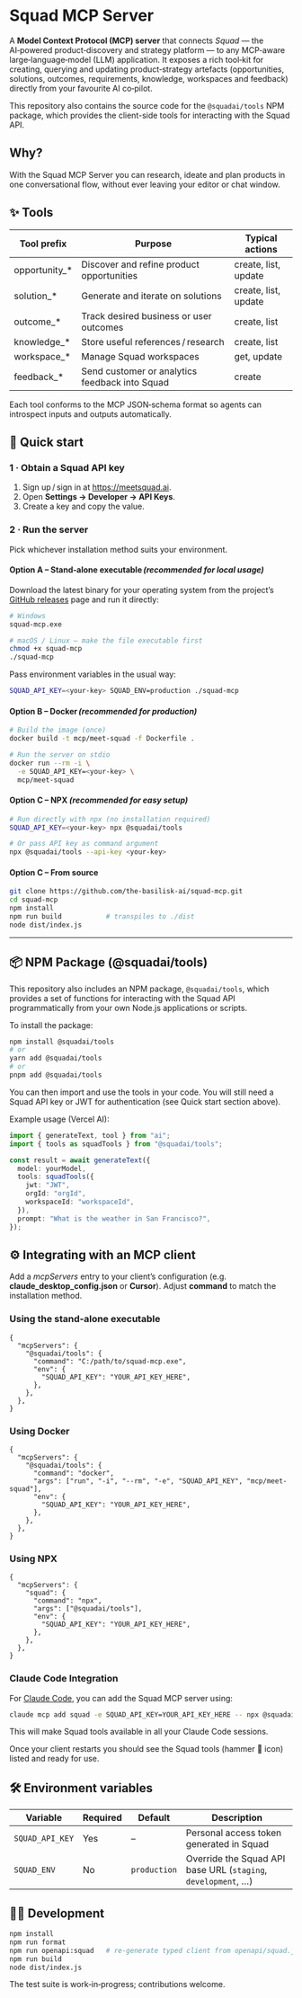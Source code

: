 # Squad MCP Server

A **Model Context Protocol (MCP) server** that connects _Squad_ — the AI‑powered product‑discovery and strategy platform — to any MCP‑aware large‑language‑model (LLM) application. It exposes a rich tool‑kit for creating, querying and updating product‑strategy artefacts (opportunities, solutions, outcomes, requirements, knowledge, workspaces and feedback) directly from your favourite AI co‑pilot.

This repository also contains the source code for the `@squadai/tools` NPM package, which provides the client-side tools for interacting with the Squad API.

## Why?

With the Squad MCP Server you can research, ideate and plan products in one conversational flow, without ever leaving your editor or chat window.

## ✨ Tools

| Tool prefix     | Purpose                                        | Typical actions      |
| --------------- | ---------------------------------------------- | -------------------- |
| opportunity\_\* | Discover and refine product opportunities      | create, list, update |
| solution\_\*    | Generate and iterate on solutions              | create, list, update |
| outcome\_\*     | Track desired business or user outcomes        | create, list         |
| knowledge\_\*   | Store useful references / research             | create, list         |
| workspace\_\*   | Manage Squad workspaces                        | get, update          |
| feedback\_\*    | Send customer or analytics feedback into Squad | create               |

Each tool conforms to the MCP JSON‑schema format so agents can introspect inputs and outputs automatically.

## 🚀 Quick start

### 1 · Obtain a Squad API key

1. Sign up / sign in at <https://meetsquad.ai>.
2. Open **Settings → Developer → API Keys**.
3. Create a key and copy the value.

### 2 · Run the server

Pick whichever installation method suits your environment.

#### Option A – Stand‑alone executable *(recommended for local usage)*

Download the latest binary for your operating system from the project’s [GitHub releases](https://github.com/the-basilisk-ai/squad-mcp/releases) page and run it directly:

```bash
# Windows
squad-mcp.exe

# macOS / Linux — make the file executable first
chmod +x squad-mcp
./squad-mcp
```

Pass environment variables in the usual way:

```bash
SQUAD_API_KEY=<your‑key> SQUAD_ENV=production ./squad-mcp
```

#### Option B – Docker *(recommended for production)*

```bash
# Build the image (once)
docker build -t mcp/meet-squad -f Dockerfile .

# Run the server on stdio
docker run --rm -i \
  -e SQUAD_API_KEY=<your‑key> \
  mcp/meet-squad
```

#### Option C – NPX _(recommended for easy setup)_

```bash
# Run directly with npx (no installation required)
SQUAD_API_KEY=<your‑key> npx @squadai/tools

# Or pass API key as command argument
npx @squadai/tools --api-key <your‑key>
```

#### Option C – From source

```bash
git clone https://github.com/the-basilisk-ai/squad-mcp.git
cd squad-mcp
npm install
npm run build           # transpiles to ./dist
node dist/index.js
```

---

## 📦 NPM Package (@squadai/tools)

This repository also includes an NPM package, `@squadai/tools`, which provides a set of functions for interacting with the Squad API programmatically from your own Node.js applications or scripts.

To install the package:

```bash
npm install @squadai/tools
# or
yarn add @squadai/tools
# or
pnpm add @squadai/tools
```

You can then import and use the tools in your code. You will still need a Squad API key or JWT for authentication (see Quick start section above).

Example usage (Vercel AI):

```typescript
import { generateText, tool } from "ai";
import { tools as squadTools } from "@squadai/tools";

const result = await generateText({
  model: yourModel,
  tools: squadTools({
    jwt: "JWT",
    orgId: "orgId",
    workspaceId: "workspaceId",
  }),
  prompt: "What is the weather in San Francisco?",
});
```

## ⚙️ Integrating with an MCP client

Add a _mcpServers_ entry to your client’s configuration (e.g. **claude_desktop_config.json** or **Cursor**). Adjust **command** to match the installation method.

### Using the stand‑alone executable

```jsonc
{
  "mcpServers": {
    "@squadai/tools": {
      "command": "C:/path/to/squad-mcp.exe",
      "env": {
        "SQUAD_API_KEY": "YOUR_API_KEY_HERE",
      },
    },
  },
}
```

### Using Docker

```jsonc
{
  "mcpServers": {
    "@squadai/tools": {
      "command": "docker",
      "args": ["run", "-i", "--rm", "-e", "SQUAD_API_KEY", "mcp/meet-squad"],
      "env": {
        "SQUAD_API_KEY": "YOUR_API_KEY_HERE",
      },
    },
  },
}
```

### Using NPX

```jsonc
{
  "mcpServers": {
    "squad": {
      "command": "npx",
      "args": ["@squadai/tools"],
      "env": {
        "SQUAD_API_KEY": "YOUR_API_KEY_HERE",
      },
    },
  },
}
```

### Claude Code Integration

For [Claude Code](https://claude.ai/code), you can add the Squad MCP server using:

```bash
claude mcp add squad -e SQUAD_API_KEY=YOUR_API_KEY_HERE -- npx @squadai/tools
```

This will make Squad tools available in all your Claude Code sessions.

Once your client restarts you should see the Squad tools (hammer 🔨 icon) listed and ready for use.

## 🛠️ Environment variables

| Variable        | Required | Default      | Description                                                   |
| --------------- | -------- | ------------ | ------------------------------------------------------------- |
| `SQUAD_API_KEY` | Yes      | –            | Personal access token generated in Squad                      |
| `SQUAD_ENV`     | No       | `production` | Override the Squad API base URL (`staging`, `development`, …) |

## 🧑‍💻 Development

```bash
npm install
npm run format
npm run openapi:squad   # re‑generate typed client from openapi/squad.json
npm run build
node dist/index.js
```

The test suite is work‑in‑progress; contributions welcome.
